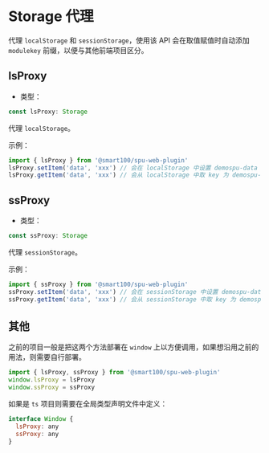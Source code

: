 

# Storage 代理

代理 `localStorage` 和 `sessionStorage`，使用该 API 会在取值赋值时自动添加 `modulekey` 前缀，以便与其他前端项目区分。


## lsProxy
+ 类型：

```js
const lsProxy: Storage
```

代理 `localStorage`。

示例：
```js
import { lsProxy } from '@smart100/spu-web-plugin'
lsProxy.setItem('data', 'xxx') // 会在 localStorage 中设置 demospu-data = 'xxx'
lsProxy.getItem('data', 'xxx') // 会从 localStorage 中取 key 为 demospu-data 的值
```


## ssProxy
+ 类型：

```js
const ssProxy: Storage
```

代理 `sessionStorage`。

示例：
```js
import { ssProxy } from '@smart100/spu-web-plugin'
ssProxy.setItem('data', 'xxx') // 会在 sessionStorage 中设置 demospu-data = 'xxx'
ssProxy.getItem('data', 'xxx') // 会从 sessionStorage 中取 key 为 demospu-data 的值
```


## 其他

之前的项目一般是把这两个方法部署在 `window` 上以方便调用，如果想沿用之前的用法，则需要自行部署。

```js
import { lsProxy, ssProxy } from '@smart100/spu-web-plugin'
window.lsProxy = lsProxy
window.ssProxy = ssProxy
```

如果是 `ts` 项目则需要在全局类型声明文件中定义：

```js
interface Window {
  lsProxy: any
  ssProxy: any
}
```
